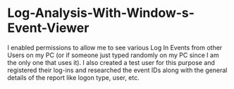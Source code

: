 # Log-Analysis-With-Window-s-Event-Viewer

I enabled permissions to allow me to see various Log In Events from other Users on my PC (or if someone just typed randomly on my PC since I am the only one that uses it).
I also created a test user for this purpose and registered their log-ins and researched the event IDs along with the general details of the report like logon type, user, etc. 
